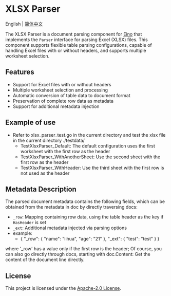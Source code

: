 # XLSX Parser

English | [简体中文](README.zh_CN.md)

The XLSX Parser is a document parsing component for [Eino](https://github.com/cloudwego/eino) that implements the `Parser` interface for parsing Excel (XLSX) files. This component supports flexible table parsing configurations, capable of handling Excel files with or without headers, and supports multiple worksheet selection.

## Features

- Support for Excel files with or without headers
- Multiple worksheet selection and processing
- Automatic conversion of table data to document format
- Preservation of complete row data as metadata
- Support for additional metadata injection

## Example of use
- Refer to xlsx_parser_test.go in the current directory and test the xlsx file in the current directory ./testdata/
    - TestXlsxParser_Default: The default configuration uses the first worksheet with the first row as the header
    - TestXlsxParser_WithAnotherSheet: Use the second sheet with the first row as the header
    - TestXlsxParser_WithHeader: Use the third sheet with the first row is not used as the header

## Metadata Description

The parsed document metadata contains the following fields, which can be obtained from the metadata in doc by directly traversing docs:

- `_row`: Mapping containing row data, using the table header as the key if `HasHeader` is set
- `_ext`: Additional metadata injected via parsing options
- example:
    - {
      "_row": {
          "name": "lihua",
          "age": "21"
      },
      "_ext": {
          "test": "test"
      }
      }

where '_row' has a value only if the first row is the header; 
Of course, you can also go directly through docs, starting with doc.Content: Get the content of the document line directly.

## License

This project is licensed under the [Apache-2.0 License](LICENSE.txt).